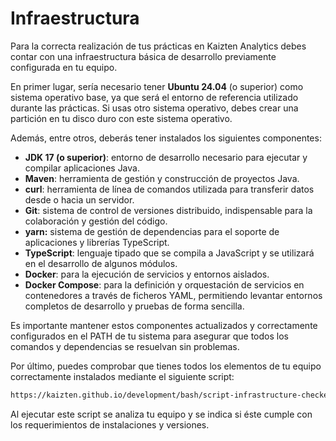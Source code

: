 # Infraestructura

Para la correcta realización de tus prácticas en Kaizten Analytics debes contar con una infraestructura básica de desarrollo previamente configurada en tu equipo.

En primer lugar, sería necesario tener **Ubuntu 24.04** (o superior) como sistema operativo base, ya que será el entorno de referencia utilizado durante las prácticas. Si usas otro sistema operativo, debes crear una partición en tu disco duro con este sistema operativo.

Además, entre otros, deberás tener instalados los siguientes componentes:

* **JDK 17 (o superior)**: entorno de desarrollo necesario para ejecutar y compilar aplicaciones Java.
* **Maven**: herramienta de gestión y construcción de proyectos Java.
* **curl**: herramienta de línea de comandos utilizada para transferir datos desde o hacia un servidor.
* **Git**: sistema de control de versiones distribuido, indispensable para la colaboración y gestión del código.
* **yarn:** sistema de gestión de dependencias para el soporte de aplicaciones y librerías TypeScript.
* **TypeScript**: lenguaje tipado que se compila a JavaScript y se utilizará en el desarrollo de algunos módulos.
* **Docker**: para la ejecución de servicios y entornos aislados.
* **Docker Compose**: para la definición y orquestación de servicios en contenedores a través de ficheros YAML, permitiendo levantar entornos completos de desarrollo y pruebas de forma sencilla.

Es importante mantener estos componentes actualizados y correctamente configurados en el PATH de tu sistema para asegurar que todos los comandos y dependencias se resuelvan sin problemas.

Por último, puedes comprobar que tienes todos los elementos de tu equipo correctamente instalados mediante el siguiente script:

```sh
https://kaizten.github.io/development/bash/script-infrastructure-checker.sh
```

Al ejecutar este script se analiza tu equipo y se indica si éste cumple con los requerimientos de instalaciones y versiones.